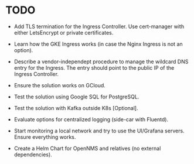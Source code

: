 # TODO

* Add TLS termination for the Ingress Controller.
  Use cert-manager with either LetsEncrypt or private certificates.

* Learn how the GKE Ingress works (in case the Nginx Ingress is not an option).

* Describe a vendor-independept procedure to manage the wildcard DNS entry for the Ingress.
  The entry should point to the public IP of the Ingress Controller.

* Ensure the solution works on GCloud.

* Test the solution using Google SQL for PostgreSQL.

* Test the solution with Kafka outside K8s [Optional].

* Evaluate options for centralized logging (side-car with Fluentd).

* Start monitoring a local network and try to use the UI/Grafana servers.
  Ensure everything works.

* Create a Helm Chart for OpenNMS and relatives (no external dependencies).
